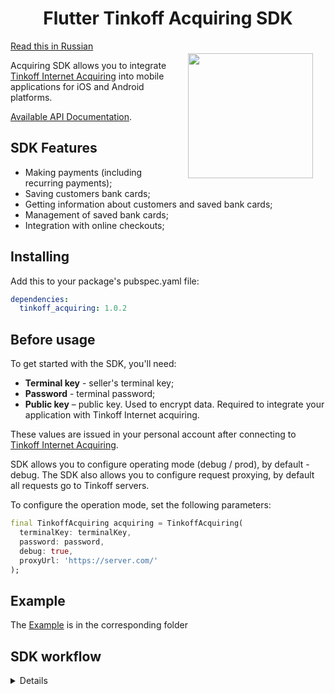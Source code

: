 <h1 align="center">Flutter Tinkoff Acquiring SDK</h1>

<a href="https://madbrains.ru/"><img src="https://firebasestorage.googleapis.com/v0/b/mad-brains-web.appspot.com/o/logo.png?alt=media" width="200" align="right" style="margin: 20px;"/></a>

[Read this in Russian](README.ru.md)

Acquiring SDK allows you to integrate [Tinkoff Internet Acquiring][acquiring] into mobile applications for iOS and Android platforms.

[Available API Documentation][documentation].

## SDK Features

- Making payments (including recurring payments);
- Saving customers bank cards;
- Getting information about customers and saved bank cards;
- Management of saved bank cards;
- Integration with online checkouts;

## Installing
Add this to your package's pubspec.yaml file:
```yaml
dependencies:
  tinkoff_acquiring: 1.0.2
```

## Before usage

To get started with the SDK, you'll need:
* **Terminal key** - seller's terminal key; 
* **Password** - terminal password;
* **Public key** – public key. Used to encrypt data. Required to integrate your application with Tinkoff Internet acquiring.

These values are issued in your personal account after connecting to [Tinkoff Internet Acquiring][acquiring].

SDK allows you to configure operating mode (debug / prod), by default - debug.
The SDK also allows you to configure request proxying, by default all requests go to Tinkoff servers.

To configure the operation mode, set the following parameters:
```dart
final TinkoffAcquiring acquiring = TinkoffAcquiring(
  terminalKey: terminalKey,
  password: password,
  debug: true,
  proxyUrl: 'https://server.com/'
);
```

## Example

The [Example][example] is in the corresponding folder

## SDK workflow
<details><img src="https://acdn.tinkoff.ru/static/pages/files/d3cd0230-03a1-47e6-bacf-dfdf9c8c1bea.png"/></details>

[documentation]: https://oplata.tinkoff.ru/develop/api/payments/
[acquiring]: https://www.tinkoff.ru/business/internet-acquiring/
[example]: https://github.com/MadBrains/Tinkoff-Acquiring-SDK-Flutter/tree/main/example/